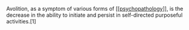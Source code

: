 Avolition, as a symptom of various forms of [[[psychopathology](https://anagora.org/psychopathology)]], is the decrease in the ability to initiate and persist in self-directed purposeful activities.[1]